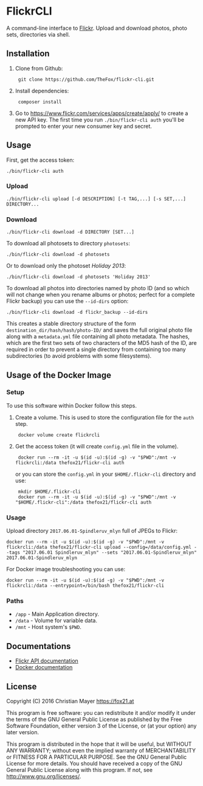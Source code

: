 # FlickrCLI

A command-line interface to [Flickr](https://www.flickr.com/). Upload and download photos, photo sets, directories via shell.

## Installation

1. Clone from Github:

		git clone https://github.com/TheFox/flickr-cli.git

2. Install dependencies:

		composer install

3. Go to <https://www.flickr.com/services/apps/create/apply/> to create a new API key.
The first time you run `./bin/flickr-cli auth` you'll be prompted to enter your new consumer key and secret.

## Usage

First, get the access token:

	./bin/flickr-cli auth

### Upload

	./bin/flickr-cli upload [-d DESCRIPTION] [-t TAG,...] [-s SET,...] DIRECTORY...

### Download

	./bin/flickr-cli download -d DIRECTORY [SET...]

To download all photosets to directory `photosets`:

	./bin/flickr-cli download -d photosets

Or to download only the photoset *Holiday 2013*:

	./bin/flickr-cli download -d photosets 'Holiday 2013'

To download all photos into directories named by photo ID
(and so which will not change when you rename albums or photos; perfect for a complete Flickr backup)
you can use the `--id-dirs` option:

	./bin/flickr-cli download -d flickr_backup --id-dirs

This creates a stable directory structure of the form `destination_dir/hash/hash/photo-ID/`
and saves the full original photo file along with a `metadata.yml` file containing all photo metadata.
The hashes, which are the first two sets of two characters of the MD5 hash of the ID,
are required in order to prevent a single directory from containing too many subdirectories
(to avoid problems with some filesystems).

## Usage of the Docker Image

### Setup

To use this software within Docker follow this steps.

1. Create a volume. This is used to store the configuration file for the `auth` step.

        docker volume create flickrcli

2. Get the access token (it will create `config.yml` file in the volume).

        docker run --rm -it -u $(id -u):$(id -g) -v "$PWD":/mnt -v flickrcli:/data thefox21/flickr-cli auth

   or you can store the `config.yml` in your `$HOME/.flickr-cli` directory and use:

        mkdir $HOME/.flickr-cli
        docker run --rm -it -u $(id -u):$(id -g) -v "$PWD":/mnt -v "$HOME/.flickr-cli":/data thefox21/flickr-cli auth

### Usage

Upload directory `2017.06.01-Spindleruv_mlyn` full of JPEGs to Flickr:

    docker run --rm -it -u $(id -u):$(id -g) -v "$PWD":/mnt -v flickrcli:/data thefox21/flickr-cli upload --config=/data/config.yml --tags "2017.06.01 Spindleruv_mlyn" --sets "2017.06.01-Spindleruv_mlyn" 2017.06.01-Spindleruv_mlyn

For Docker image troubleshooting you can use:

    docker run --rm -it -u $(id -u):$(id -g) -v "$PWD":/mnt -v flickrcli:/data --entrypoint=/bin/bash thefox21/flickr-cli

### Paths

- `/app` - Main Application directory.
- `/data` - Volume for variable data.
- `/mnt` - Host system's `$PWD`.

## Documentations

- [Flickr API documentation](http://www.flickr.com/services/api/)
- [Docker documentation](https://docs.docker.com/)

## License

Copyright (C) 2016 Christian Mayer <https://fox21.at>

This program is free software: you can redistribute it and/or modify it under the terms of the GNU General Public License as published by the Free Software Foundation, either version 3 of the License, or (at your option) any later version.

This program is distributed in the hope that it will be useful, but WITHOUT ANY WARRANTY; without even the implied warranty of MERCHANTABILITY or FITNESS FOR A PARTICULAR PURPOSE. See the GNU General Public License for more details. You should have received a copy of the GNU General Public License along with this program. If not, see <http://www.gnu.org/licenses/>.
